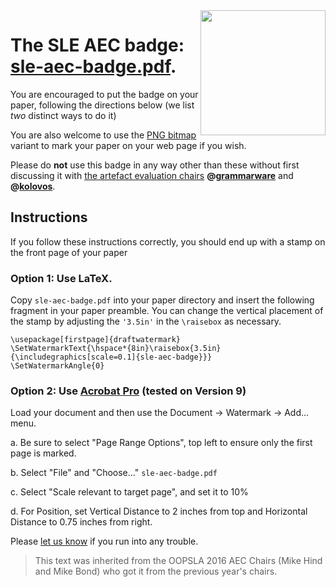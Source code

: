 <img align="right" width="200" src="sle-aec-badge.png">

# The SLE AEC badge: [sle-aec-badge.pdf](https://github.com/grammarware/sle16/raw/master/sle-aec-badge.pdf).

You are encouraged to put the badge on your paper, following the directions below (we list _two_ distinct ways to do it)

You are also welcome to use the [PNG bitmap](https://github.com/grammarware/sle16/blob/master/sle-aec-badge.png) variant to mark your paper on your web page if you wish.

Please do **not** use this badge in any way other than these without first discussing it with [the artefact evaluation chairs](mailto:sle16aec@gmail.com) **@[grammarware](https://github.com/grammarware)** and **@[kolovos](https://github.com/kolovos)**.

## Instructions

If you follow these instructions correctly, you should end up with a stamp on the front page of your paper

### Option 1: Use LaTeX.

Copy `sle-aec-badge.pdf` into your paper directory and insert the following
fragment in your paper preamble.  You can change the vertical
placement of the stamp by adjusting the `'3.5in'` in the `\raisebox` as
necessary.

```
\usepackage[firstpage]{draftwatermark}
\SetWatermarkText{\hspace*{8in}\raisebox{3.5in}{\includegraphics[scale=0.1]{sle-aec-badge}}}
\SetWatermarkAngle{0}
```

### Option 2: Use [Acrobat Pro](https://acrobat.adobe.com/us/en/acrobat/acrobat-pro.html) (tested on Version 9)

Load your document and then use the Document -> Watermark -> Add... menu.

a.  Be sure to select "Page Range Options", top left to ensure only
the first page is marked.

b.  Select "File" and "Choose..." `sle-aec-badge.pdf`

c.  Select "Scale relevant to target page", and set it to 10%

d.  For Position, set Vertical Distance to 2 inches from top and
Horizontal Distance to 0.75 inches from right.

Please [let us know](mailto:sle16aec@gmail.com) if you run into any trouble.

> This text was inherited from the OOPSLA 2016 AEC Chairs (Mike Hind and Mike Bond) who got it from the previous year's chairs.


